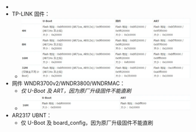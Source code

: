 -
- TP-LINK 固件：
	- ![image.png](../assets/image_1693815353597_0.png)
- 网件 WNDR3700v2/WNDR3800/WNDRMAC：
	- *仅 U-Boot 及 ART，因为原厂升级固件不能直刷*
	- ![image.png](../assets/image_1693815395798_0.png)
- AR2317 UBNT：
	- 仅 U-Boot 及 board_config，因为原厂升级固件不能直刷